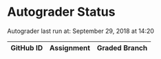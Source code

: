 # Autograder Status
Autograder last run at: September 29, 2018 at 14:20

| GitHub ID | Assignment | Graded Branch |
|-----------|------------|---------------|
